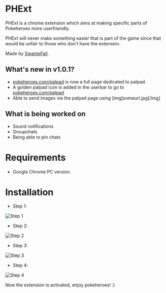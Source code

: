 # PHExt

PHExt is a chrome extension which aims at making specific parts of Pokeheroes more userfriendly.

PHExt will never make something easier that is part of the game since that would be unfair to those who don't have the extension.

Made by [SwampFall](https://pokeheroes.com/userprofile?name=SwampFall).

## What's new in v1.0.1?

  * [pokeheroes.com/palpad](https://pokeheroes.com/palpad) is now a full page dedicated to palpad.
  * A golden palpad icon is added in the userbar to go to [pokeheroes.com/palpad](https://pokeheroes.com/palpad)
  * Able to send images via the palpad page using [img]someurl.jpg[/img]

## What is being worked on

  * Sound notifications
  * Groupchats
  * Being able to pin chats

# Requirements

* Google Chrome PC version.

# Installation

* Step 1:

![Step 1](https://image.prntscr.com/image/IA0gRVN6QPi6A4AN7sHiWQ.png)
* Step 2:

![Step 2](https://image.prntscr.com/image/Gl4wnHVcQ5yJIxDHOh9tmQ.png)
* Step 3:

![Step 3](https://image.prntscr.com/image/xW4eg-aXRlau6BJ8FWXedQ.png)
* Step 4:

![Step 4](https://image.prntscr.com/image/3pPXyvmzRauOqd8WFQ7k8g.png)

Now the extension is activated, enjoy pokeheroes! :)
